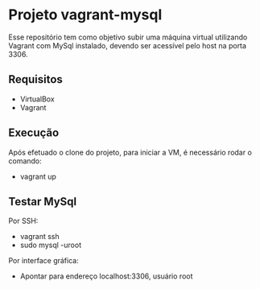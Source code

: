 # Projeto vagrant-mysql
Esse repositório tem como objetivo subir uma máquina virtual utilizando Vagrant com MySql instalado, devendo ser acessível pelo host na porta 3306.

## Requisitos
* VirtualBox
* Vagrant

## Execução
Após efetuado o clone do projeto, para iniciar a VM, é necessário rodar o comando:
* vagrant up

## Testar MySql
Por SSH:
* vagrant ssh
* sudo mysql -uroot

Por interface gráfica:
* Apontar para endereço localhost:3306, usuário root
